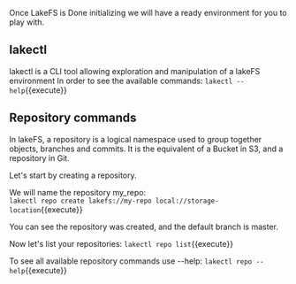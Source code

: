 Once LakeFS is Done initializing we will have a ready environment for you to play with.

## lakectl
lakectl is a CLI tool allowing exploration and manipulation of a lakeFS environment
In order to see the available commands:
`lakectl --help`{{execute}}

## Repository commands
In lakeFS, a repository is a logical namespace used to group together objects, branches and commits. It is the equivalent of a Bucket in S3, and a repository in Git.

Let's start by creating a repository. 

We will name the repository my_repo:  
`lakectl repo create lakefs://my-repo local://storage-location`{{execute}}

You can see the repository was created, and the default branch is master.

Now let's list your repositories:
`lakectl repo list`{{execute}}

To see all available repository commands use --help:
`lakectl repo --help`{{execute}}


